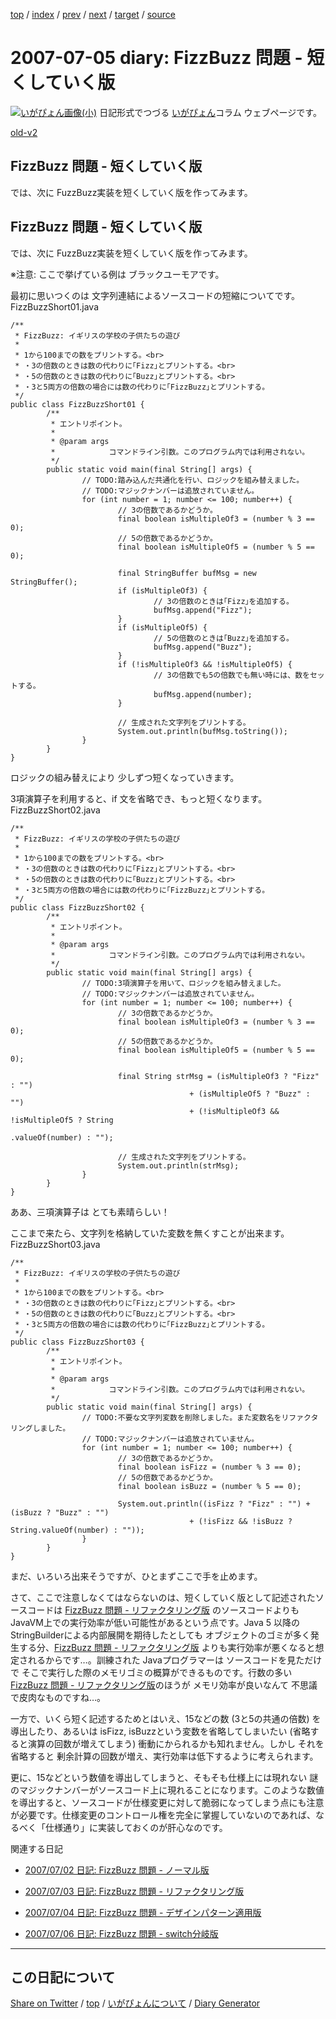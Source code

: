 [top](../index.html) 
 / [index](index.html) 
 / [prev](ig070704.html) 
 / [next](ig070706.html) 
 / [target](https://igapyon.github.io/diary/2007/ig070705.html) 
 / [source](https://github.com/igapyon/diary/blob/gh-pages/2007/ig070705.html.src.md) 

2007-07-05 diary: FizzBuzz 問題 - 短くしていく版
=====================================================================================================
[![いがぴょん画像(小)](https://igapyon.github.io/diary/images/iga200306s.jpg "いがぴょん")](https://igapyon.github.io/diary/memo/memoigapyon.html) 日記形式でつづる [いがぴょん](https://igapyon.github.io/diary/memo/memoigapyon.html)コラム ウェブページです。

[old-v2](ig070705-orig.html)

## FizzBuzz 問題 - 短くしていく版

では、次に FuzzBuzz実装を短くしていく版を作ってみます。


## FizzBuzz 問題 - 短くしていく版

では、次に FuzzBuzz実装を短くしていく版を作ってみます。

※注意: ここで挙げている例は ブラックユーモアです。

最初に思いつくのは 文字列連結によるソースコードの短縮についてです。
FizzBuzzShort01.java

      
```
/**
 * FizzBuzz: イギリスの学校の子供たちの遊び
 * 
 * 1から100までの数をプリントする。<br>
 * ・3の倍数のときは数の代わりに｢Fizz｣とプリントする。<br>
 * ・5の倍数のときは数の代わりに｢Buzz｣とプリントする。<br>
 * ・3と5両方の倍数の場合には数の代わりに｢FizzBuzz｣とプリントする。
 */
public class FizzBuzzShort01 {
        /**
         * エントリポイント。
         * 
         * @param args
         *            コマンドライン引数。このプログラム内では利用されない。
         */
        public static void main(final String[] args) {
                // TODO:踏み込んだ共通化を行い、ロジックを組み替えました。
                // TODO:マジックナンバーは追放されていません。
                for (int number = 1; number <= 100; number++) {
                        // 3の倍数であるかどうか。
                        final boolean isMultipleOf3 = (number % 3 == 0);
                        // 5の倍数であるかどうか。
                        final boolean isMultipleOf5 = (number % 5 == 0);

                        final StringBuffer bufMsg = new StringBuffer();
                        if (isMultipleOf3) {
                                // 3の倍数のときは｢Fizz｣を追加する。
                                bufMsg.append("Fizz");
                        }
                        if (isMultipleOf5) {
                                // 5の倍数のときは｢Buzz｣を追加する。
                                bufMsg.append("Buzz");
                        }
                        if (!isMultipleOf3 && !isMultipleOf5) {
                                // 3の倍数でも5の倍数でも無い時には、数をセットする。
                                bufMsg.append(number);
                        }

                        // 生成された文字列をプリントする。
                        System.out.println(bufMsg.toString());
                }
        }
}
```

      

ロジックの組み替えにより 少しずつ短くなっていきます。

3項演算子を利用すると、if 文を省略でき、もっと短くなります。
FizzBuzzShort02.java

      
```
/**
 * FizzBuzz: イギリスの学校の子供たちの遊び
 * 
 * 1から100までの数をプリントする。<br>
 * ・3の倍数のときは数の代わりに｢Fizz｣とプリントする。<br>
 * ・5の倍数のときは数の代わりに｢Buzz｣とプリントする。<br>
 * ・3と5両方の倍数の場合には数の代わりに｢FizzBuzz｣とプリントする。
 */
public class FizzBuzzShort02 {
        /**
         * エントリポイント。
         * 
         * @param args
         *            コマンドライン引数。このプログラム内では利用されない。
         */
        public static void main(final String[] args) {
                // TODO:3項演算子を用いて、ロジックを組み替えました。
                // TODO:マジックナンバーは追放されていません。
                for (int number = 1; number <= 100; number++) {
                        // 3の倍数であるかどうか。
                        final boolean isMultipleOf3 = (number % 3 == 0);
                        // 5の倍数であるかどうか。
                        final boolean isMultipleOf5 = (number % 5 == 0);

                        final String strMsg = (isMultipleOf3 ? "Fizz" : "")
                                        + (isMultipleOf5 ? "Buzz" : "")
                                        + (!isMultipleOf3 && !isMultipleOf5 ? String
                                                        .valueOf(number) : "");

                        // 生成された文字列をプリントする。
                        System.out.println(strMsg);
                }
        }
}
```

      

ああ、三項演算子は とても素晴らしい！

ここまで来たら、文字列を格納していた変数を無くすことが出来ます。
FizzBuzzShort03.java

      
```
/**
 * FizzBuzz: イギリスの学校の子供たちの遊び
 * 
 * 1から100までの数をプリントする。<br>
 * ・3の倍数のときは数の代わりに｢Fizz｣とプリントする。<br>
 * ・5の倍数のときは数の代わりに｢Buzz｣とプリントする。<br>
 * ・3と5両方の倍数の場合には数の代わりに｢FizzBuzz｣とプリントする。
 */
public class FizzBuzzShort03 {
        /**
         * エントリポイント。
         * 
         * @param args
         *            コマンドライン引数。このプログラム内では利用されない。
         */
        public static void main(final String[] args) {
                // TODO:不要な文字列変数を削除しました。また変数名をリファクタリングしました。
                // TODO:マジックナンバーは追放されていません。
                for (int number = 1; number <= 100; number++) {
                        // 3の倍数であるかどうか。
                        final boolean isFizz = (number % 3 == 0);
                        // 5の倍数であるかどうか。
                        final boolean isBuzz = (number % 5 == 0);

                        System.out.println((isFizz ? "Fizz" : "") + (isBuzz ? "Buzz" : "")
                                        + (!isFizz && !isBuzz ? String.valueOf(number) : ""));
                }
        }
}
```

      

まだ、いろいろ出来そうですが、ひとまずここで手を止めます。

さて、ここで注意しなくてはならないのは、短くしていく版として記述されたソースコードは [FizzBuzz 問題 - リファクタリング版](ig070703.html) のソースコードよりも JavaVM上での実行効率が低い可能性があるという点です。Java 5 以降の StringBuilderによる内部展開を期待したとしても オブジェクトのゴミが多く発生する分、[FizzBuzz 問題 - リファクタリング版](ig070703.html) よりも実行効率が悪くなると想定されるからです…。訓練された Javaプログラマーは ソースコードを見ただけで そこで実行した際のメモリゴミの概算ができるものです。行数の多い[FizzBuzz 問題 - リファクタリング版](ig070703.html)のほうが メモリ効率が良いなんて 不思議で皮肉なものですね…。

一方で、いくら短く記述するためとはいえ、15などの数 (3と5の共通の倍数) を導出したり、あるいは isFizz, isBuzzという変数を省略してしまいたい
(省略すると演算の回数が増えてしまう) 衝動にかられるかも知れません。しかし それを省略すると 剰余計算の回数が増え、実行効率は低下するように考えられます。

更に、15などという数値を導出してしまうと、そもそも仕様上には現れない 謎のマジックナンバーがソースコード上に現れることになります。このような数値を導出すると、ソースコードが仕様変更に対して脆弱になってしまう点にも注意が必要です。仕様変更のコントロール権を完全に掌握していないのであれば、なるべく「仕様通り」に実装しておくのが肝心なのです。

関連する日記

* [2007/07/02 日記: FizzBuzz 問題 - ノーマル版](ig070702.html)
  
* [2007/07/03 日記: FizzBuzz 問題 - リファクタリング版](ig070703.html)
  
* [2007/07/04 日記: FizzBuzz 問題 - デザインパターン適用版](ig070704.html)
  
* [2007/07/06 日記: FizzBuzz 問題 - switch分岐版](ig070706.html)

----------------------------------------------------------------------------------------------------

## この日記について

[Share on Twitter](https://twitter.com/intent/tweet?hashtags=igapyon%2Cdiary%2C%E3%81%84%E3%81%8C%E3%81%B4%E3%82%87%E3%82%93&text=FizzBuzz+%E5%95%8F%E9%A1%8C+-+%E7%9F%AD%E3%81%8F%E3%81%97%E3%81%A6%E3%81%84%E3%81%8F%E7%89%88&url=https%3A%2F%2Figapyon.github.io%2Fdiary%2F2007%2Fig070705.html) / [top](../index.html) / [いがぴょんについて](https://igapyon.github.io/diary/memo/memoigapyon.html) / [Diary Generator](https://github.com/igapyon/igapyonv3)
